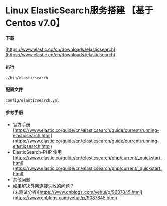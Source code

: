 # Linux ElasticSearch服务搭建 【基于Centos v7.0】

#### 下载
[https://www.elastic.co/cn/downloads/elasticsearch](https://www.elastic.co/cn/downloads/elasticsearch)

#### 运行
`./bin/elasticsearch`
#### 配置文件
`config/elasticsearch.yml`
#### 参考手册
- 官方手册
[https://www.elastic.co/guide/cn/elasticsearch/guide/current/running-elasticsearch.html](https://www.elastic.co/guide/cn/elasticsearch/guide/current/running-elasticsearch.html)
- ElasticSearch-PHP 使用
[https://www.elastic.co/guide/cn/elasticsearch/php/current/_quickstart.html](https://www.elastic.co/guide/cn/elasticsearch/php/current/_quickstart.html)
- 其他问题
- 如果解决外网连接失败的问题？<br />
(未测试分析)[https://www.cnblogs.com/yehui/p/9087845.html](https://www.cnblogs.com/yehui/p/9087845.html)